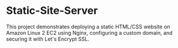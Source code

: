 # Static-Site-Server
This project demonstrates deploying a static HTML/CSS website on Amazon Linux 2 EC2 using Nginx, configuring a custom domain, and securing it with Let's Encrypt SSL.
